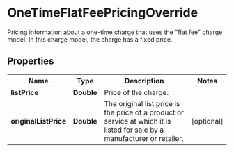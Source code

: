 

# OneTimeFlatFeePricingOverride

Pricing information about a one-time charge that uses the \"flat fee\" charge model. In this charge model, the charge has a fixed price. 

## Properties

| Name | Type | Description | Notes |
|------------ | ------------- | ------------- | -------------|
|**listPrice** | **Double** | Price of the charge.  |  |
|**originalListPrice** | **Double** | The original list price is the price of a product or service at which it is listed for sale by a manufacturer or retailer.  |  [optional] |



